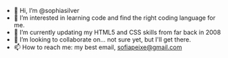 - 👋 Hi, I’m @sophiasilver
- 👀 I’m interested in learning code and find the right coding language for me.
- 🌱 I’m currently updating my HTML5 and CSS skills from far back in 2008
- 💞️ I’m looking to collaborate on... not sure yet, but I'll get there.
- 📫 How to reach me: my best email, sofiapeixe@gmail.com

<!---
sophiasilver/sophiasilver is a ✨ special ✨ repository because its `README.md` (this file) appears on your GitHub profile.
You can click the Preview link to take a look at your changes.
--->
